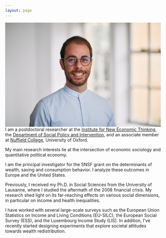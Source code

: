 ```yaml
---
layout: page
---
```

<img src="/assets/picture_2.jpg" alt="Photo" style="max-width:100%; height:auto; float:left; padding-right:80px;">

<div>
  <p>I am a postdoctoral researcher at the <a href="https://www.inet.ox.ac.uk/">Institute for New Economic Thinking</a>, the <a href="https://www.spi.ox.ac.uk/">Department of Social Policy and Intervention</a>, and an associate member at <a href="https://www.nuffield.ox.ac.uk">Nuffield College</a>, University of Oxford.</p>

  <p>My main research interests lie at the intersection of economic sociology and quantitative political economy.</p>

  <p>I am the principal investigator for the SNSF grant on the determinants of wealth, saving and consumption behavior. I analyze these outcomes in Europe and the United States.</p>

  <p>Previously, I received my Ph.D. in Social Sciences from the University of Lausanne, where I studied the aftermath of the 2008 financial crisis. My research shed light on its far-reaching effects on various social dimensions, in particular on income and health inequalities.</p>

  <p>I have worked with several large-scale surveys such as the European Union Statistics on Income and Living Conditions (EU-SILC), the European Social Survey (ESS), and the Luxembourg Income Study (LIS). In addition, I've recently started designing experiments that explore societal attitudes towards wealth redistribution.</p>
</div>
